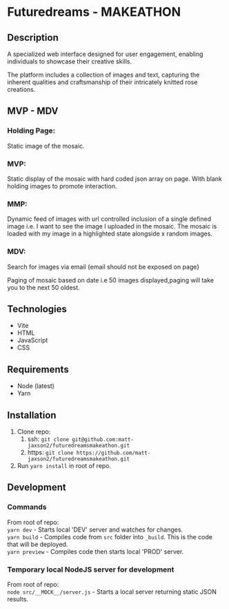 # Futuredreams - MAKEATHON

## Description

A specialized web interface designed for user engagement, enabling individuals to showcase their creative skills.

The platform includes a collection of images and text, capturing the inherent qualities and craftsmanship of their intricately knitted rose creations.

## MVP - MDV

### Holding Page:  
Static image of the mosaic.

### MVP:  
Static display of the mosaic with hard coded json array on page. With blank holding images to promote interaction.

### MMP:  
Dynamic feed of images with url controlled inclusion of a single defined image i.e. I want to see the image I uploaded in the mosaic. The mosaic is loaded with my image in a highlighted state alongside x random images. 

### MDV:  
Search for images via email {email should not be exposed on page}

Paging of mosaic based on date i.e 50 images displayed,paging will take you to the next 50 oldest.

## Technologies

- Vite
- HTML
- JavaScript
- CSS

## Requirements

- Node (latest)
- Yarn

## Installation

1. Clone repo:
    1. ssh: `git clone git@github.com:matt-jaxson2/futuredreamsmakeathon.git`
    1. https: `git clone https://github.com/matt-jaxson2/futuredreamsmakeathon.git`
1. Run `yarn install` in root of repo.

## Development

### Commands
From root of repo:  
`yarn dev` - Starts local 'DEV' server and watches for changes.  
`yarn build` - Compiles code from `src` folder into `_build`. This is the code that will be deployed.  
`yarn preview` - Compiles code then starts local 'PROD' server.  

### Temporary local NodeJS server for development
From root of repo:  
`node src/__MOCK__/server.js` - Starts a local server returning static JSON results.  

